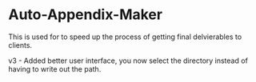 # Auto-Appendix-Maker
This is used for to speed up the process of getting final delvierables to clients. 


v3 - Added better user interface, you now select the directory instead of having to write out the path. 
